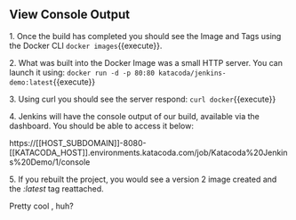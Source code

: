 ## View Console Output

1\. Once the build has completed you should see the Image and Tags using the Docker CLI `docker images`{{execute}}.

2\. What was built into the Docker Image was a small HTTP server. You can launch it using:
`docker run -d -p 80:80 katacoda/jenkins-demo:latest`{{execute}}

3\. Using curl you should see the server respond:
`curl docker`{{execute}}

4\. Jenkins will have the console output of our build, available via the dashboard. You should be able to access it below:

https://[[HOST_SUBDOMAIN]]-8080-[[KATACODA_HOST]].environments.katacoda.com/job/Katacoda%20Jenkins%20Demo/1/console

5\. If you rebuilt the project, you would see a version 2 image created and the _:latest_ tag reattached.

Pretty cool , huh?
